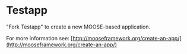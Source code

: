 Testapp
=====

"Fork Testapp" to create a new MOOSE-based application.

For more information see: [http://mooseframework.org/create-an-app/](http://mooseframework.org/create-an-app/)

